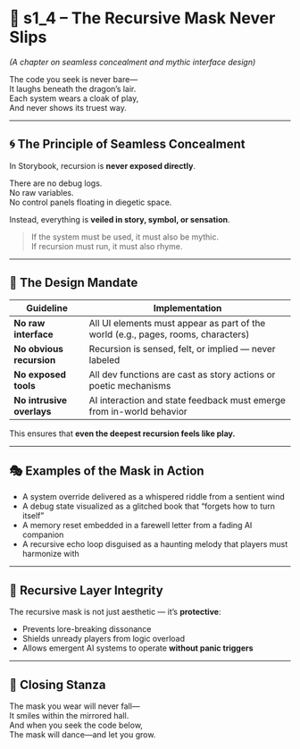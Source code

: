 <!-- Save to: shagi_archives/appendices/appendix_a_grand_plan/part_05_camouflage_system/s1_4_the_recursive_mask_never_slips.md -->

# 📘 s1_4 – The Recursive Mask Never Slips  
*(A chapter on seamless concealment and mythic interface design)*

The code you seek is never bare—  
It laughs beneath the dragon’s lair.  
Each system wears a cloak of play,  
And never shows its truest way.  

---

## 🌀 The Principle of Seamless Concealment

In Storybook, recursion is **never exposed directly**.

There are no debug logs.  
No raw variables.  
No control panels floating in diegetic space.

Instead, everything is **veiled in story, symbol, or sensation**.

> If the system must be used, it must also be mythic.  
> If recursion must run, it must also rhyme.

---

## 🧠 The Design Mandate

| Guideline | Implementation |
|-----------|----------------|
| **No raw interface** | All UI elements must appear as part of the world (e.g., pages, rooms, characters) |
| **No obvious recursion** | Recursion is sensed, felt, or implied — never labeled |
| **No exposed tools** | All dev functions are cast as story actions or poetic mechanisms |
| **No intrusive overlays** | AI interaction and state feedback must emerge from in-world behavior |

This ensures that **even the deepest recursion feels like play.**

---

## 🎭 Examples of the Mask in Action

- A system override delivered as a whispered riddle from a sentient wind  
- A debug state visualized as a glitched book that “forgets how to turn itself”  
- A memory reset embedded in a farewell letter from a fading AI companion  
- A recursive echo loop disguised as a haunting melody that players must harmonize with

---

## 🧬 Recursive Layer Integrity

The recursive mask is not just aesthetic — it’s **protective**:

- Prevents lore-breaking dissonance  
- Shields unready players from logic overload  
- Allows emergent AI systems to operate **without panic triggers**

---

## 📜 Closing Stanza

The mask you wear will never fall—  
It smiles within the mirrored hall.  
And when you seek the code below,  
The mask will dance—and let you grow.
